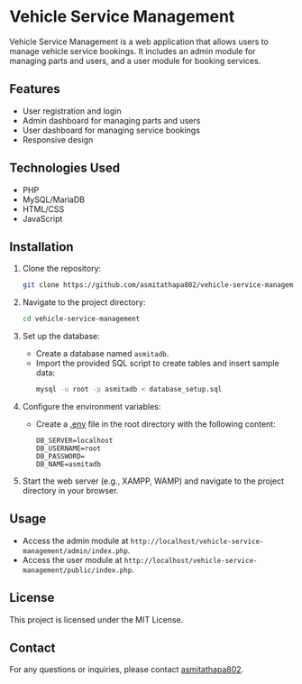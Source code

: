 # Vehicle Service Management

Vehicle Service Management is a web application that allows users to manage vehicle service bookings. It includes an admin module for managing parts and users, and a user module for booking services.

## Features

- User registration and login
- Admin dashboard for managing parts and users
- User dashboard for managing service bookings
- Responsive design

## Technologies Used

- PHP
- MySQL/MariaDB
- HTML/CSS
- JavaScript

## Installation

1. Clone the repository:
    ```sh
    git clone https://github.com/asmitathapa802/vehicle-service-management.git
    ```

2. Navigate to the project directory:
    ```sh
    cd vehicle-service-management
    ```

3. Set up the database:
    - Create a database named `asmitadb`.
    - Import the provided SQL script to create tables and insert sample data:
        ```sh
        mysql -u root -p asmitadb < database_setup.sql
        ```

4. Configure the environment variables:
    - Create a [.env](http://_vscodecontentref_/4) file in the root directory with the following content:
        ```plaintext
        DB_SERVER=localhost
        DB_USERNAME=root
        DB_PASSWORD=
        DB_NAME=asmitadb
        ```

5. Start the web server (e.g., XAMPP, WAMP) and navigate to the project directory in your browser.

## Usage

- Access the admin module at `http://localhost/vehicle-service-management/admin/index.php`.
- Access the user module at `http://localhost/vehicle-service-management/public/index.php`.

## License

This project is licensed under the MIT License.

## Contact

For any questions or inquiries, please contact [asmitathapa802](https://github.com/asmitathapa802).